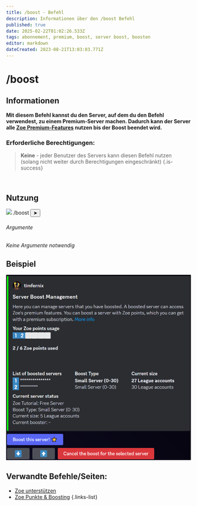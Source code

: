 ```yaml
---
title: /boost - Befehl
description: Informationen über den /boost Befehl
published: true
date: 2025-02-22T01:02:26.533Z
tags: abonnement, premium, boost, server boost, boosten
editor: markdown
dateCreated: 2023-08-21T13:03:03.771Z
---
```


# /boost
## Informationen
**Mit diesem Befehl kannst du den Server, auf dem du den Befehl verwendest, zu einem Premium-Server machen. Dadurch kann der Server alle [Zoe Premium-Features](/de/support) nutzen bis der Boost beendet wird.**
<br>

### Erforderliche Berechtigungen:
>**Keine** - jeder Benutzer des Servers kann diesen Befehl nutzen (solang nicht weiter durch Berechtigungen eingeschränkt) {.is-success}

<br>

## Nutzung
<div class="discord-preview">
    <div class="dcp-chatbar">
        <img src="/zoe_logo.png" class="dcp-avatar">
        <span class="dcp-command">/boost</span>
        <button class="dcp-send-btn">&#10148;</button> 
    </div>
</div>

###### Argumente
*Keine Argumente notwendig*
<br>

## Beispiel
![](/img/commands/boost.png)
<br>

## Verwandte Befehle/Seiten:
-   [Zoe unterstützen](/de/support)
-   [Zoe Punkte & Boosting](/de/Zoe-Points-And-Boosting)
{.links-list}